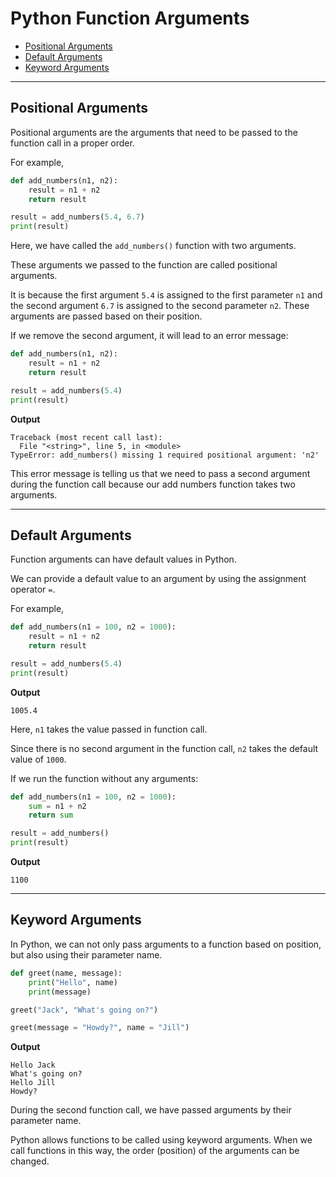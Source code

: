 # Python Function Arguments


- [Positional Arguments](#positional-arguments)
- [Default Arguments](#default-arguments)
- [Keyword Arguments](#keyword-arguments)

---

## Positional Arguments
Positional arguments are the arguments that need to be passed to the function call in a proper order.

For example,

```python
def add_numbers(n1, n2):
    result = n1 + n2
    return result

result = add_numbers(5.4, 6.7)
print(result)
```

Here, we have called the `add_numbers()` function with two arguments.

These arguments we passed to the function are called positional arguments.

It is because the first argument `5.4` is assigned to the first parameter `n1` and the second argument `6.7` is assigned to the second parameter `n2`. These arguments are passed based on their position.

If we remove the second argument, it will lead to an error message:

```python
def add_numbers(n1, n2):
    result = n1 + n2
    return result

result = add_numbers(5.4)
print(result)
```

**Output**

```
Traceback (most recent call last):
  File "<string>", line 5, in <module>
TypeError: add_numbers() missing 1 required positional argument: 'n2'
```

This error message is telling us that we need to pass a second argument during the function call because our add numbers function takes two arguments.

---

## Default Arguments

Function arguments can have default values in Python.

We can provide a default value to an argument by using the assignment operator `=`.

For example,

```python
def add_numbers(n1 = 100, n2 = 1000):
    result = n1 + n2
    return result

result = add_numbers(5.4)
print(result)
```

**Output**

```
1005.4
```

Here, `n1` takes the value passed in function call.

Since there is no second argument in the function call, `n2` takes the default value of `1000`.

If we run the function without any arguments:

```python
def add_numbers(n1 = 100, n2 = 1000):
    sum = n1 + n2
    return sum

result = add_numbers()
print(result)
```

**Output**
```
1100
```
---

## Keyword Arguments

In Python, we can not only pass arguments to a function based on position, but also using their parameter name.

```python
def greet(name, message):
    print("Hello", name)
    print(message)

greet("Jack", "What's going on?")

greet(message = "Howdy?", name = "Jill")
```

**Output**

```
Hello Jack
What's going on?
Hello Jill
Howdy?
```

During the second function call, we have passed arguments by their parameter name.

Python allows functions to be called using keyword arguments. When we call functions in this way, the order (position) of the arguments can be changed.
